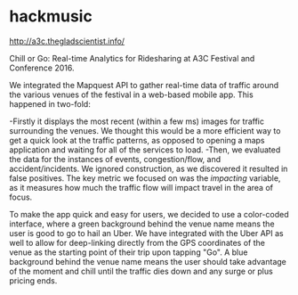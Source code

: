 # hackmusic

http://a3c.thegladscientist.info/

Chill or Go: Real-time Analytics for Ridesharing at A3C Festival and Conference 2016.

We integrated the Mapquest API to gather real-time data of traffic around the various venues of the festival in a web-based mobile app. This happened in two-fold: 

-Firstly it displays the most recent (within a few ms) images for traffic surrounding the venues. We thought this would be a more efficient way to get a quick look at the traffic patterns, as opposed to opening a maps application and waiting for all of the services to load. 
-Then, we evaluated the data for the instances of events, congestion/flow, and accident/incidents. We ignored construction, as we discovered it resulted in false positives. The key metric we focused on was the *impacting* variable, as it measures how much the traffic flow will impact travel in the area of focus. 

To make the app quick and easy for users, we decided to use a color-coded interface, where a green background behind the venue name means the user is good to go to hail an Uber. We have integrated with the Uber API as well to allow for deep-linking directly from the GPS coordinates of the venue as the starting point of their trip upon tapping "Go". A blue background behind the venue name means the user should take advantage of the moment and chill until the traffic dies down and any surge or plus pricing ends.


